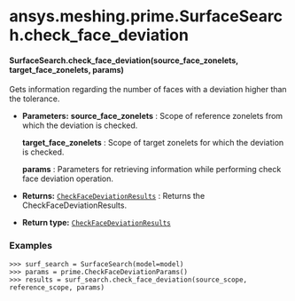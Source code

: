 <a id="ansys-meshing-prime-surfacesearch-check-face-deviation"></a>

# ansys.meshing.prime.SurfaceSearch.check_face_deviation

<a id="ansys.meshing.prime.SurfaceSearch.check_face_deviation"></a>

#### SurfaceSearch.check_face_deviation(source_face_zonelets, target_face_zonelets, params)

Gets information regarding the number of faces with a deviation higher than the tolerance.

* **Parameters:**
  **source_face_zonelets**
  : Scope of reference zonelets from which the deviation is checked.

  **target_face_zonelets**
  : Scope of target zonelets for which the deviation is checked.

  **params**
  : Parameters for retrieving information while performing check face deviation operation.
* **Returns:**
  [`CheckFaceDeviationResults`](ansys.meshing.prime.CheckFaceDeviationResults.md#ansys.meshing.prime.CheckFaceDeviationResults)
  : Returns the CheckFaceDeviationResults.
* **Return type:**
  [`CheckFaceDeviationResults`](ansys.meshing.prime.CheckFaceDeviationResults.md#ansys.meshing.prime.CheckFaceDeviationResults)

### Examples

```pycon
>>> surf_search = SurfaceSearch(model=model)
>>> params = prime.CheckFaceDeviationParams()
>>> results = surf_search.check_face_deviation(source_scope, reference_scope, params)
```

<!-- !! processed by numpydoc !! -->
